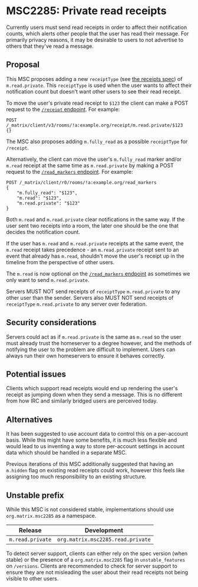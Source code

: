 # MSC2285: Private read receipts

Currently users must send read receipts in order to affect their notification
counts, which alerts other people that the user has read their message. For
primarily privacy reasons, it may be desirable to users to not advertise to
others that they've read a message.

## Proposal

This MSC proposes adding a new `receiptType` (see [the receipts
spec](https://spec.matrix.org/v1.3/client-server-api/#receipts)) of
`m.read.private`. This `receiptType` is used when the user wants to affect their
notification count but doesn't want other users to see their read receipt.

To move the user's private read receipt to `$123` the client can make a POST
request to the [`/receipt`
endpoint](https://spec.matrix.org/v1.3/client-server-api/#post_matrixclientv3roomsroomidreceiptreceipttypeeventid).
For example:

```HTTP
POST /_matrix/client/v3/rooms/!a:example.org/receipt/m.read.private/$123
{}
```

The MSC also proposes adding `m.fully_read` as a possible `receiptType` for
`/receipt`.

Alternatively, the client can move the user's `m.fully_read` marker and/or
`m.read` receipt at the same time as `m.read.private` by making a POST request
to the [`/read_markers`
endpoint](https://spec.matrix.org/v1.3/client-server-api/#post_matrixclientv3roomsroomidread_markers).
For example:

```HTTP
POST /_matrix/client/r0/rooms/!a:example.org/read_markers
{
    "m.fully_read": "$123",
    "m.read": "$123",
    "m.read.private": "$123"
}
```

Both `m.read` and `m.read.private` clear notifications in the same way. If the
user sent two receipts into a room, the later one should be the one that decides
the notification count.

If the user has `m.read` and `m.read.private` receipts at the same event, the
`m.read` receipt takes precedence - an `m.read.private` receipt sent to an event
that already has `m.read`, shouldn't move the user's receipt up in the timeline
from the perspective of other users.

The `m.read` is now optional on the [`/read_markers`
endpoint](https://spec.matrix.org/v1.3/client-server-api/#post_matrixclientv3roomsroomidread_markers)
as sometimes we only want to send `m.read.private`.

Servers MUST NOT send receipts of `receiptType` `m.read.private` to any other
user than the sender. Servers also MUST NOT send receipts of `receiptType`
`m.read.private` to any server over federation.

## Security considerations

Servers could act as if `m.read.private` is the same as `m.read` so the user
must already trust the homeserver to a degree however, and the methods of
notifying the user to the problem are difficult to implement. Users can always
run their own homeservers to ensure it behaves correctly.

## Potential issues

Clients which support read receipts would end up rendering the user's receipt as
jumping down when they send a message. This is no different from how IRC and
similarly bridged users are perceived today.

## Alternatives

It has been suggested to use account data to control this on a per-account
basis. While this might have some benefits, it is much less flexible and would
lead to us inventing a way to store per-account settings in account data which
should be handled in a separate MSC.

Previous iterations of this MSC additionally suggested that having an `m.hidden`
flag on existing read receipts could work, however this feels like assigning too
much responsibility to an existing structure.

## Unstable prefix

While this MSC is not considered stable, implementations should use
`org.matrix.msc2285` as a namespace.

|Release         |Development                      |
|----------------|---------------------------------|
|`m.read.private`|`org.matrix.msc2285.read.private`|

To detect server support, clients can either rely on the spec version (when
stable) or the presence of a `org.matrix.msc2285` flag in  `unstable_features`
on `/versions`. Clients are recommended to check for server support to ensure
they are not misleading the user about their read receipts not being visible to
other users.
